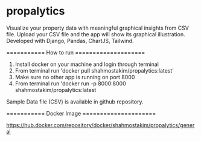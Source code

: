 # propalytics
Visualize your property data with meaningful graphical insights from CSV file. Upload your CSV file and the app will show its graphical illustration.  Developed with Django, Pandas, ChartJS, Tailwind. 

===========    How to run    ====================  

1. Install docker on your machine and login through terminal 
2. From terminal run 'docker pull shahmostakim/propalytics:latest' 
3. Make sure no other app is running on port 8000
4. From terminal run 'docker run -p 8000:8000 shahmostakim/propalytics:latest

Sample Data file (CSV) is available in github repository. 

===========    Docker Image    =====================

https://hub.docker.com/repository/docker/shahmostakim/propalytics/general
